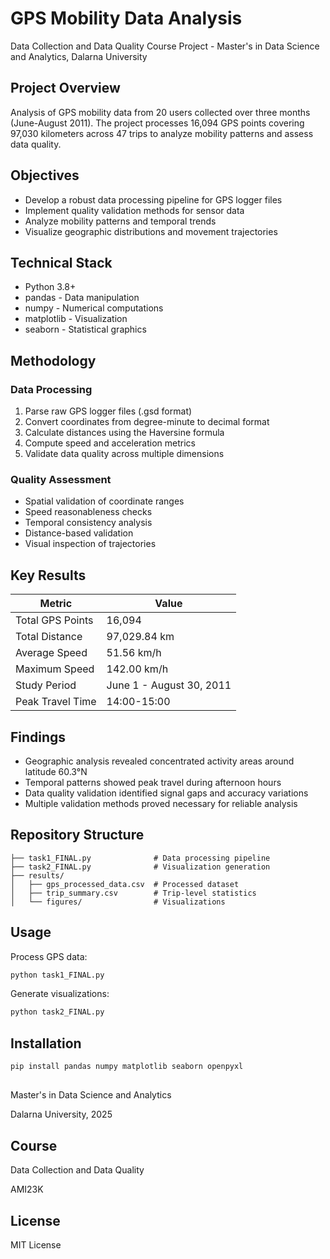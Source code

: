 # GPS Mobility Data Analysis

Data Collection and Data Quality Course Project - Master's in Data Science and Analytics, Dalarna University

## Project Overview

Analysis of GPS mobility data from 20 users collected over three months (June-August 2011). The project processes 16,094 GPS points covering 97,030 kilometers across 47 trips to analyze mobility patterns and assess data quality.

## Objectives

- Develop a robust data processing pipeline for GPS logger files
- Implement quality validation methods for sensor data
- Analyze mobility patterns and temporal trends
- Visualize geographic distributions and movement trajectories

## Technical Stack

- Python 3.8+
- pandas - Data manipulation
- numpy - Numerical computations
- matplotlib - Visualization
- seaborn - Statistical graphics

## Methodology

### Data Processing
1. Parse raw GPS logger files (.gsd format)
2. Convert coordinates from degree-minute to decimal format
3. Calculate distances using the Haversine formula
4. Compute speed and acceleration metrics
5. Validate data quality across multiple dimensions

### Quality Assessment
- Spatial validation of coordinate ranges
- Speed reasonableness checks
- Temporal consistency analysis
- Distance-based validation
- Visual inspection of trajectories

## Key Results

| Metric | Value |
|--------|-------|
| Total GPS Points | 16,094 |
| Total Distance | 97,029.84 km |
| Average Speed | 51.56 km/h |
| Maximum Speed | 142.00 km/h |
| Study Period | June 1 - August 30, 2011 |
| Peak Travel Time | 14:00-15:00 |

## Findings

- Geographic analysis revealed concentrated activity areas around latitude 60.3°N
- Temporal patterns showed peak travel during afternoon hours
- Data quality validation identified signal gaps and accuracy variations
- Multiple validation methods proved necessary for reliable analysis

## Repository Structure

```
├── task1_FINAL.py              # Data processing pipeline
├── task2_FINAL.py              # Visualization generation
├── results/
│   ├── gps_processed_data.csv  # Processed dataset
│   ├── trip_summary.csv        # Trip-level statistics
│   └── figures/                # Visualizations
```

## Usage

Process GPS data:
```bash
python task1_FINAL.py
```

Generate visualizations:
```bash
python task2_FINAL.py
```

## Installation

```bash
pip install pandas numpy matplotlib seaborn openpyxl
```

##

Master's in Data Science and Analytics

Dalarna University, 2025

## Course

Data Collection and Data Quality

AMI23K

## License

MIT License

